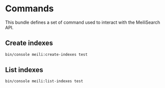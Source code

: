 # Commands

This bundle defines a set of command used to interact with the MeiliSearch API. 

## Create indexes

```bash
bin/console meili:create-indexes test
```

## List indexes

```bash
bin/console meili:list-indexes test
```
